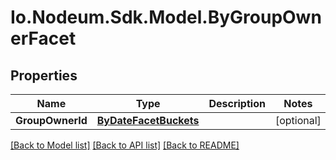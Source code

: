 # Io.Nodeum.Sdk.Model.ByGroupOwnerFacet
## Properties

Name | Type | Description | Notes
------------ | ------------- | ------------- | -------------
**GroupOwnerId** | [**ByDateFacetBuckets**](ByDateFacetBuckets.md) |  | [optional] 

[[Back to Model list]](../README.md#documentation-for-models) [[Back to API list]](../README.md#documentation-for-api-endpoints) [[Back to README]](../README.md)

